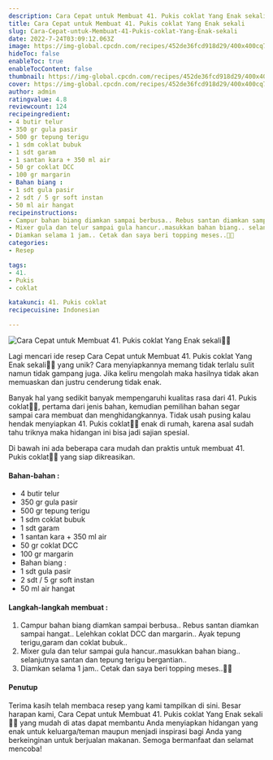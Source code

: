 ```yaml
---
description: Cara Cepat untuk Membuat 41. Pukis coklat Yang Enak sekali"
title: Cara Cepat untuk Membuat 41. Pukis coklat Yang Enak sekali
slug: Cara-Cepat-untuk-Membuat-41-Pukis-coklat-Yang-Enak-sekali
date: 2022-7-24T03:09:12.063Z
image: https://img-global.cpcdn.com/recipes/452de36fcd918d29/400x400cq70/photo.jpg
hideToc: false
enableToc: true
enableTocContent: false
thumbnail: https://img-global.cpcdn.com/recipes/452de36fcd918d29/400x400cq70/photo.jpg
cover: https://img-global.cpcdn.com/recipes/452de36fcd918d29/400x400cq70/photo.jpg
author: admin
ratingvalue: 4.8
reviewcount: 124
recipeingredient:
- 4 butir telur
- 350 gr gula pasir
- 500 gr tepung terigu
- 1 sdm coklat bubuk
- 1 sdt garam
- 1 santan kara + 350 ml air
- 50 gr coklat DCC
- 100 gr margarin
- Bahan biang :
- 1 sdt gula pasir
- 2 sdt / 5 gr soft instan
- 50 ml air hangat
recipeinstructions:
- Campur bahan biang diamkan sampai berbusa.. Rebus santan diamkan sampai hangat.. Lelehkan coklat DCC dan margarin.. Ayak tepung terigu,garam dan coklat bubuk..
- Mixer gula dan telur sampai gula hancur..masukkan bahan biang.. selanjutnya santan dan tepung terigu bergantian..
- Diamkan selama 1 jam.. Cetak dan saya beri topping meses..🥰🥰
categories:
- Resep

tags:
- 41.
- Pukis
- coklat

katakunci: 41. Pukis coklat
recipecuisine: Indonesian

---
```


![Cara Cepat untuk Membuat 41. Pukis coklat Yang Enak sekali👩‍🍳](https://img-global.cpcdn.com/recipes/452de36fcd918d29/400x400cq70/photo.jpg)

Lagi mencari ide resep Cara Cepat untuk Membuat 41. Pukis coklat Yang Enak sekali👩‍🍳 yang unik? Cara menyiapkannya memang tidak terlalu sulit namun tidak gampang juga. Jika keliru mengolah maka hasilnya tidak akan memuaskan dan justru cenderung tidak enak.

Banyak hal yang sedikit banyak mempengaruhi kualitas rasa dari 41. Pukis coklat👩‍🍳, pertama dari jenis bahan, kemudian pemilihan bahan segar sampai cara membuat dan menghidangkannya. Tidak usah pusing kalau hendak menyiapkan 41. Pukis coklat👩‍🍳 enak di rumah, karena asal sudah tahu triknya maka hidangan ini bisa jadi sajian spesial.

Di bawah ini ada beberapa cara mudah dan praktis untuk membuat 41. Pukis coklat👩‍🍳 yang siap dikreasikan.

<!--inarticleads1-->

#### Bahan-bahan :

- 4 butir telur
- 350 gr gula pasir
- 500 gr tepung terigu
- 1 sdm coklat bubuk
- 1 sdt garam
- 1 santan kara + 350 ml air
- 50 gr coklat DCC
- 100 gr margarin
- Bahan biang :
- 1 sdt gula pasir
- 2 sdt / 5 gr soft instan
- 50 ml air hangat

<!--inarticleads2-->

#### Langkah-langkah membuat :

1. Campur bahan biang diamkan sampai berbusa.. Rebus santan diamkan sampai hangat.. Lelehkan coklat DCC dan margarin.. Ayak tepung terigu,garam dan coklat bubuk..
1. Mixer gula dan telur sampai gula hancur..masukkan bahan biang.. selanjutnya santan dan tepung terigu bergantian..
1. Diamkan selama 1 jam.. Cetak dan saya beri topping meses..🥰🥰

#### Penutup

Terima kasih telah membaca resep yang kami tampilkan di sini. Besar harapan kami, Cara Cepat untuk Membuat 41. Pukis coklat Yang Enak sekali👩‍🍳 yang mudah di atas dapat membantu Anda menyiapkan hidangan yang enak untuk keluarga/teman maupun menjadi inspirasi bagi Anda yang berkeinginan untuk berjualan makanan. Semoga bermanfaat dan selamat mencoba!